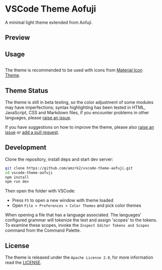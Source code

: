 # VSCode Theme Aofuji

A minimal light theme extended from Aofuji.

## Preview

## Usage

```bash

```

The theme is recommended to be used with icons from [Material Icon Theme](https://github.com/PKief/vscode-material-icon-theme).

## Theme Status

The theme is still in beta testing, so the color adjustment of some modules may have imperfections; syntax highlighting has been tested in HTML, JavaScript, CSS and Markdown files, if you encounter problems in other languages, please [raise an issue]().

If you have suggestions on how to improve the theme, please also [raise an issue]() or [add a pull request]().

## Development

Clone the repository, install deps and start dev server:

```bash
git clone https://github.com/amzrk2/vscode-theme-aofuji.git
cd vscode-theme-aofuji
npm install
npm run dev
```

Then open the folder with VSCode:

- Press `F5` to open a new window with theme loaded
- Open `File > Preferences > Color Themes` and pick color themes

When opening a file that has a language associated. The languages' configured grammar will tokenize the text and assign 'scopes' to the tokens. To examine these scopes, invoke the `Inspect Editor Tokens and Scopes` command from the Command Palette.

## License

The theme is released under the `Apache License 2.0`, for more information read the [LICENSE](https://github.com/amzrk2/vscode-theme-aofuji/blob/main/LICENSE).
